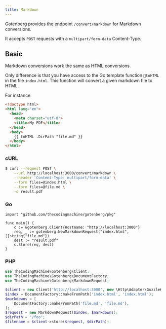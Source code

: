 ```yaml
---
title: Markdown
---
```


Gotenberg provides the endpoint `/convert/markdown` for Markdown conversions.

It accepts `POST` requests with a `multipart/form-data` Content-Type.

## Basic

Markdown conversions work the same as HTML conversions.

Only difference is that you have access to the Go template function `toHTML`
in the file `index.html`. This function will convert a given markdown file to HTML.

For instance:

```html
<!doctype html>
<html lang="en">
  <head>
    <meta charset="utf-8">
    <title>My PDF</title>
  </head>
  <body>
    {{ toHTML .DirPath "file.md" }}
  </body>
</html>
```

### cURL

```bash
$ curl --request POST \
    --url http://localhost:3000/convert/markdown \
    --header 'Content-Type: multipart/form-data' \
    --form files=@index.html \
    --form files=@file.md \
    -o result.pdf
```

### Go

```golang
import "github.com/thecodingmachine/gotenberg/pkg"

func main() {
    c := &gotenberg.Client{Hostname: "http://localhost:3000"}
    req, _ := gotenberg.NewMarkdownRequest("index.html", []string{"file.md"})
    dest := "result.pdf"
    c.Store(req, dest)
}
```

### PHP

```php
use TheCodingMachine\Gotenberg\Client;
use TheCodingMachine\Gotenberg\DocumentFactory;
use TheCodingMachine\Gotenberg\MarkdownRequest;

$client = new Client('http://localhost:3000', new \Http\Adapter\Guzzle6\Client());
$index = DocumentFactory::makeFromPath('index.html', 'index.html');
$markdowns = [
    DocumentFactory::makeFromPath('file.md', 'file.md'),
];
$request = new MarkdownRequest($index, $markdowns);
$dirPath = "/foo";
$filename = $client->store($request, $dirPath);
```
